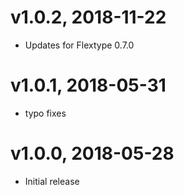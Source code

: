 # v1.0.2, 2018-11-22
* Updates for Flextype 0.7.0

# v1.0.1, 2018-05-31
* typo fixes

# v1.0.0, 2018-05-28
* Initial release
